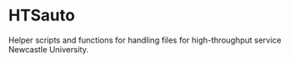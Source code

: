 # HTSauto
Helper scripts and functions for handling files for high-throughput service Newcastle University.
